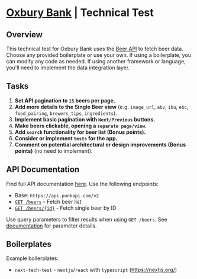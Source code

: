 # [Oxbury Bank](https://www.oxbury.com) | Technical Test

## Overview

This technical test for Oxbury Bank uses the [Beer API](https://punkapi.com/documentation/v2) to fetch beer data. Choose any provided boilerplate or use your own. If using a boilerplate, you can modify any code as needed. If using another framework or language, you'll need to implement the data integration layer.

## Tasks

1. **Set API pagination to `15` beers per page.**
2. **Add more details to the Single Beer view** (e.g. `image_url`, `abv`, `ibu`, `ebc`, `food_pairing`, `brewers_tips`, `ingredients`).
3. **Implement basic pagination with `Next/Previous` buttons.**
4. **Make beers clickable, opening a `separate page/view`.**
5. **Add `search` functionality for beer list (Bonus points).**
6. **Consider or implement `tests` for the app.**
7. **Comment on potential architectural or design improvements (Bonus points)** (no need to implement).

## API Documentation

Find full API documentation [here](https://punkapi.com/documentation/v2). Use the following endpoints:

- Base: `https://api.punkapi.com/v2`
- [`GET /beers`](https://api.punkapi.com/v2/beers) - Fetch beer list
- [`GET /beers/{id}`](https://api.punkapi.com/v2/beers/1) - Fetch single beer by ID

Use query parameters to filter results when using `GET /beers`. See [documentation](https://punkapi.com/documentation/v2) for parameter details.

## Boilerplates

Example boilerplates:

- `next-tech-test` - `nextjs`/`react` with `typescript` (https://nextjs.org/)

